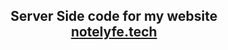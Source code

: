 <h2 align="center">
 Server Side code for my website <br/>
  <a href="https://notelyfe.tech/" target="_blank">notelyfe.tech</a>
</h2>